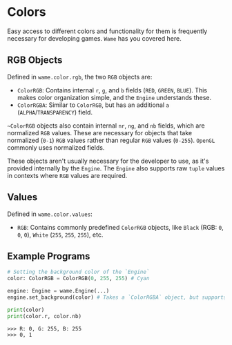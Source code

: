 # Colors
Easy access to different colors and functionality for them is frequently necessary for developing games. `Wame` has you covered here.

## RGB Objects
Defined in `wame.color.rgb`, the two `RGB` objects are:
- `ColorRGB`: Contains internal `r`, `g`, and `b` fields (`RED`, `GREEN`, `BLUE`). This makes color organization simple, and the `Engine` understands these.
- `ColorRGBA`: Similar to `ColorRGB`, but has an additional `a` (`ALPHA`/`TRANSPARENCY`) field.

`~ColorRGB` objects also contain internal `nr`, `ng`, and `nb` fields, which are normalized `RGB` values. These are necessary for objects that take normalized (`0-1`) `RGB` values rather than regular `RGB` values (`0-255`). `OpenGL` commonly uses normalized fields.

These objects aren't usually necessary for the developer to use, as it's provided internally by the `Engine`. The `Engine` also supports raw `tuple` values in contexts where `RGB` values are required.

## Values
Defined in `wame.color.values`:
- `RGB`: Contains commonly predefined `ColorRGB` objects, like `Black` (RGB: `0`, `0`, `0`), `White` (`255`, `255`, `255`), etc.

## Example Programs
```python
# Setting the background color of the `Engine`
color: ColorRGB = ColorRGB(0, 255, 255) # Cyan

engine: Engine = wame.Engine(...)
engine.set_background(color) # Takes a `ColorRGBA` object, but supports `ColorRGB` (converted natively)

print(color)
print(color.r, color.nb)
```
```
>>> R: 0, G: 255, B: 255
>>> 0, 1
```